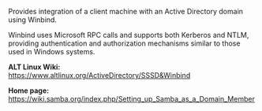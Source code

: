 Provides integration of a client machine with an Active Directory domain using Winbind.

Winbind uses Microsoft RPC calls and supports both Kerberos and NTLM,
providing authentication and authorization mechanisms similar to those used in Windows systems.

**ALT Linux Wiki:**  
<https://www.altlinux.org/ActiveDirectory/SSSD&Winbind>

**Home page:**  
<https://wiki.samba.org/index.php/Setting_up_Samba_as_a_Domain_Member>
